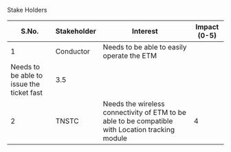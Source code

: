 Stake Holders

| S.No. | Stakeholder | Interest | Impact (0-5) |
| --- | --- | --- | --- |
| 1 | Conductor | Needs to be able to easily operate the ETM
 Needs to be able to issue the ticket fast | 3.5 |
| 2 | TNSTC |  Needs the wireless connectivity of ETM to be able to be compatible with Location tracking module | 4 |


